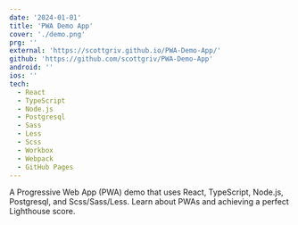 ```yaml
---
date: '2024-01-01'
title: 'PWA Demo App'
cover: './demo.png'
prg: ''
external: 'https://scottgriv.github.io/PWA-Demo-App/'
github: 'https://github.com/scottgriv/PWA-Demo-App'
android: ''
ios: ''
tech:
  - React
  - TypeScript
  - Node.js
  - Postgresql
  - Sass
  - Less
  - Scss
  - Workbox
  - Webpack
  - GitHub Pages
---
```


A Progressive Web App (PWA) demo that uses React, TypeScript, Node.js, Postgresql, and Scss/Sass/Less. Learn about PWAs and achieving a perfect Lighthouse score.
